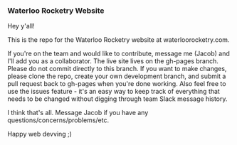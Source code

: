 ### Waterloo Rocketry Website ###

Hey y'all!

This is the repo for the Waterloo Rocketry website at waterloorocketry.com.

If you're on the team and would like to contribute, message me (Jacob) and I'll add you as a collaborator. The live site lives on the gh-pages branch. Please do not commit directly to this branch. If you want to make changes, please clone the repo, create your own development branch, and submit a pull request back to gh-pages when you're done working. Also feel free to use the issues feature - it's an easy way to keep track of everything that needs to be changed without digging through team Slack message history.

I think that's all. Message Jacob if you have any questions/concerns/problems/etc.

Happy web devving ;)
